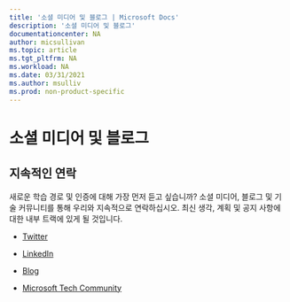 ```yaml
---
title: '소셜 미디어 및 블로그 | Microsoft Docs'
description: '소셜 미디어 및 블로그' 
documentationcenter: NA 
author: micsullivan
ms.topic: article
ms.tgt_pltfrm: NA
ms.workload: NA
ms.date: 03/31/2021
ms.author: msulliv
ms.prod: non-product-specific
---
```

# 소셜 미디어 및 블로그

## 지속적인 연락

새로운 학습 경로 및 인증에 대해 가장 먼저 듣고 싶습니까? 소셜 미디어, 블로그 및 기술 커뮤니티를 통해 우리와 지속적으로 연락하십시오. 최신 생각, 계획 및 공지 사항에 대한 내부 트랙에 있게 될 것입니다.

- [Twitter](https://twitter.com/microsoftlearn)

- [LinkedIn](https://www.linkedin.com/showcase/microsoftlearn/)

- [Blog](https://techcommunity.microsoft.com/t5/microsoft-learn-blog/bg-p/MicrosoftLearnBlog)

- [Microsoft Tech Community](https://techcommunity.microsoft.com/t5/microsoft-learn/ct-p/MicrosoftLearn)